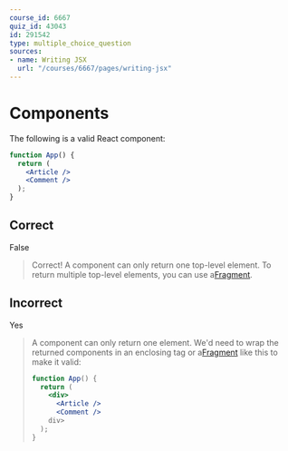 ```yaml
---
course_id: 6667
quiz_id: 43043
id: 291542
type: multiple_choice_question
sources:
- name: Writing JSX
  url: "/courses/6667/pages/writing-jsx"
---
```


# Components

The following is a valid React component:

```jsx
function App() {
  return (
    <Article />
    <Comment />
  );
}
```

## Correct

False

> Correct! A component can only return one top-level element. To return multiple
> top-level elements, you can use
> a[Fragment](https://reactjs.org/docs/fragments.html).

## Incorrect

Yes

> A component can only return one element. We'd need to wrap the returned
> components in an enclosing tag or
> a[Fragment](https://reactjs.org/docs/fragments.html) like this to make it valid:
> 
> ```jsx
> function App() {
>   return (
>     <div>
>       <Article />
>       <Comment />
>     div>
>   );
> }
> ```
